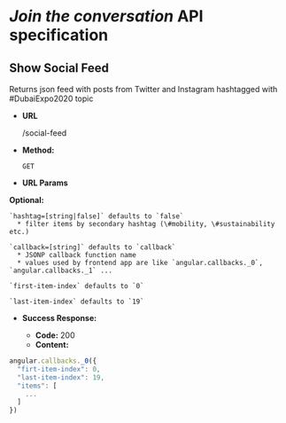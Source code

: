 # *Join the conversation* API specification

**Show Social Feed**
----
Returns json feed with posts from Twitter and Instagram hashtagged with \#DubaiExpo2020 topic

* **URL**

    /social-feed

* **Method:**

    `GET`

* **URL Params**

 **Optional:**

    `hashtag=[string|false]` defaults to `false`  
      * filter items by secondary hashtag (\#mobility, \#sustainability etc.)

    `callback=[string]` defaults to `callback`  
      * JSONP callback function name
      * values used by frontend app are like `angular.callbacks._0`, `angular.callbacks._1` ...  

    `first-item-index` defaults to `0`

    `last-item-index` defaults to `19`

* **Success Response:**

  * **Code:** 200  
  * **Content:**  
```javascript
angular.callbacks._0({
  "firt-item-index": 0,
  "last-item-index": 19,
  "items": [
    ...
  ]
})
```
